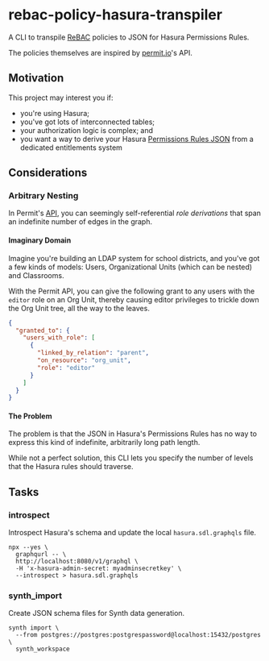 # rebac-policy-hasura-transpiler

A CLI to transpile [ReBAC][rebac] policies to JSON for Hasura Permissions Rules.

The policies themselves are inspired by [permit.io][permit-io]'s API.

## Motivation

This project may interest you if:

- you're using Hasura;
- you've got lots of interconnected tables;
- your authorization logic is complex; and
- you want a way to derive your Hasura [Permissions Rules JSON][hasura-perms]
  from a dedicated entitlements system

## Considerations

### Arbitrary Nesting

In Permit's [API][permit-api], you can seemingly self-referential _role
derivations_ that span an indefinite number of edges in the graph.

#### Imaginary Domain

Imagine you're building an LDAP system for school districts, and you've got a
few kinds of models: Users, Organizational Units (which can be nested) and
Classrooms.

With the Permit API, you can give the following grant to any users with the
`editor` role on an Org Unit, thereby causing editor privileges to trickle down
the Org Unit tree, all the way to the leaves.

```json
{
  "granted_to": {
    "users_with_role": [
      {
        "linked_by_relation": "parent",
        "on_resource": "org_unit",
        "role": "editor"
      }
    ]
  }
}
```

#### The Problem

The problem is that the JSON in Hasura's Permissions Rules has no way to express
this kind of indefinite, arbitrarily long path length.

While not a perfect solution, this CLI lets you specify the number of levels
that the Hasura rules should traverse.

## Tasks

### introspect

Introspect Hasura's schema and update the local `hasura.sdl.graphqls` file.

```
npx --yes \
  graphqurl -- \
  http://localhost:8080/v1/graphql \
  -H 'x-hasura-admin-secret: myadminsecretkey' \
  --introspect > hasura.sdl.graphqls
```

### synth_import

Create JSON schema files for Synth data generation.

```
synth import \
  --from postgres://postgres:postgrespassword@localhost:15432/postgres \
  synth_workspace
```

[hasura-perms]: https://hasura.io/docs/latest/auth/authorization/permissions/
[permit-io]: https://permit.io
[permit-api]:
  https://docs.permit.io/modeling/google-drive#foldereditor---fileeditor-via-parent
[rebac]: https://en.wikipedia.org/wiki/Relationship-based_access_control
